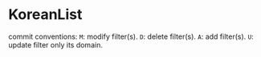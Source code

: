 # KoreanList
commit conventions:
`M`: modify filter(s).
`D`: delete filter(s).
`A`: add filter(s).
`U`: update filter only its domain.
